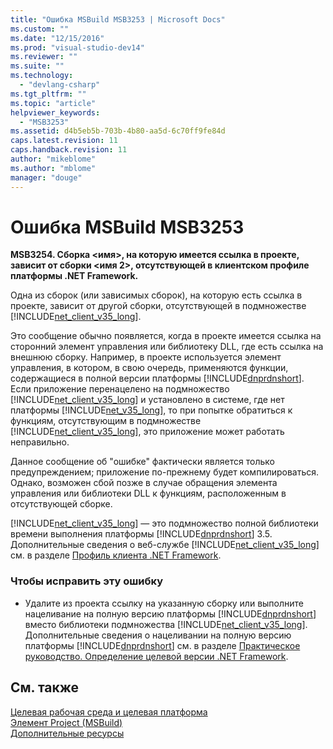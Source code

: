 ```yaml
---
title: "Ошибка MSBuild MSB3253 | Microsoft Docs"
ms.custom: ""
ms.date: "12/15/2016"
ms.prod: "visual-studio-dev14"
ms.reviewer: ""
ms.suite: ""
ms.technology: 
  - "devlang-csharp"
ms.tgt_pltfrm: ""
ms.topic: "article"
helpviewer_keywords: 
  - "MSB3253"
ms.assetid: d4b5eb5b-703b-4b80-aa5d-6c70ff9fe84d
caps.latest.revision: 11
caps.handback.revision: 11
author: "mikeblome"
ms.author: "mblome"
manager: "douge"
---
```

# Ошибка MSBuild MSB3253
**MSB3254. Сборка \<имя\>, на которую имеется ссылка в проекте, зависит от сборки \<имя 2\>, отсутствующей в клиентском профиле платформы .NET Framework.**  
  
 Одна из сборок \(или зависимых сборок\), на которую есть ссылка в проекте, зависит от другой сборки, отсутствующей в подмножестве [!INCLUDE[net_client_v35_long](../misc/includes/net_client_v35_long_md.md)].  
  
 Это сообщение обычно появляется, когда в проекте имеется ссылка на сторонний элемент управления или библиотеку DLL, где есть ссылка на внешнюю сборку.  Например, в проекте используется элемент управления, в котором, в свою очередь, применяются функции, содержащиеся в полной версии платформы [!INCLUDE[dnprdnshort](../error-messages/tool-errors/includes/dnprdnshort_md.md)].  Если приложение перенацелено на подмножество [!INCLUDE[net_client_v35_long](../misc/includes/net_client_v35_long_md.md)] и установлено в системе, где нет платформы [!INCLUDE[net_v35_long](../misc/includes/net_v35_long_md.md)], то при попытке обратиться к функциям, отсутствующим в подмножестве [!INCLUDE[net_client_v35_long](../misc/includes/net_client_v35_long_md.md)], это приложение может работать неправильно.  
  
 Данное сообщение об "ошибке" фактически является только предупреждением; приложение по\-прежнему будет компилироваться.  Однако, возможен сбой позже в случае обращения элемента управления или библиотеки DLL к функциям, расположенным в отсутствующей сборке.  
  
 [!INCLUDE[net_client_v35_long](../misc/includes/net_client_v35_long_md.md)] — это подмножество полной библиотеки времени выполнения платформы [!INCLUDE[dnprdnshort](../error-messages/tool-errors/includes/dnprdnshort_md.md)] 3.5.  Дополнительные сведения о веб\-службе [!INCLUDE[net_client_v35_long](../misc/includes/net_client_v35_long_md.md)] см. в разделе [Профиль клиента .NET Framework](../Topic/.NET%20Framework%20Client%20Profile.md).  
  
### Чтобы исправить эту ошибку  
  
-   Удалите из проекта ссылку на указанную сборку или выполните нацеливание на полную версию платформы [!INCLUDE[dnprdnshort](../error-messages/tool-errors/includes/dnprdnshort_md.md)] вместо библиотеки подмножества [!INCLUDE[net_client_v35_long](../misc/includes/net_client_v35_long_md.md)].  Дополнительные сведения о нацеливании на полную версию платформы [!INCLUDE[dnprdnshort](../error-messages/tool-errors/includes/dnprdnshort_md.md)] см. в разделе [Практическое руководство. Определение целевой версии .NET Framework](../Topic/How%20to:%20Target%20a%20Version%20of%20the%20.NET%20Framework.md).  
  
## См. также  
 [Целевая рабочая среда и целевая платформа](../Topic/MSBuild%20Target%20Framework%20and%20Target%20Platform.md)   
 [Элемент Project \(MSBuild\)](../Topic/Project%20Element%20\(MSBuild\).md)   
 [Дополнительные ресурсы](../Topic/Additional%20MSBuild%20Resources.md)